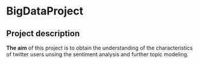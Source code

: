 # BigDataProject

## Project description

**The aim** of this project is to obtain the understanding of the characteristics of twitter users unsing the sentiment analysis and further topic modeling. 